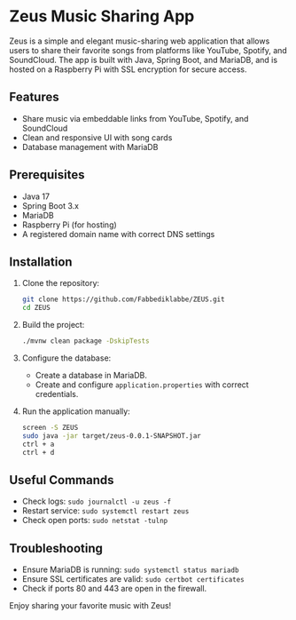 # Zeus Music Sharing App

Zeus is a simple and elegant music-sharing web application that allows users to share their favorite songs from platforms like YouTube, Spotify, and SoundCloud. The app is built with Java, Spring Boot, and MariaDB, and is hosted on a Raspberry Pi with SSL encryption for secure access.

## Features
- Share music via embeddable links from YouTube, Spotify, and SoundCloud
- Clean and responsive UI with song cards
- Database management with MariaDB

## Prerequisites
- Java 17
- Spring Boot 3.x
- MariaDB
- Raspberry Pi (for hosting)
- A registered domain name with correct DNS settings

## Installation
1. Clone the repository:
    ```bash
    git clone https://github.com/Fabbediklabbe/ZEUS.git
    cd ZEUS
    ```
2. Build the project:
    ```bash
    ./mvnw clean package -DskipTests
    ```

3. Configure the database:
    - Create a database in MariaDB.
    - Create and configure `application.properties` with correct credentials.

4. Run the application manually:
    ```bash
    screen -S ZEUS
    sudo java -jar target/zeus-0.0.1-SNAPSHOT.jar
    ctrl + a
    ctrl + d
    ```

## Useful Commands
- Check logs: `sudo journalctl -u zeus -f`
- Restart service: `sudo systemctl restart zeus`
- Check open ports: `sudo netstat -tulnp`

## Troubleshooting
- Ensure MariaDB is running: `sudo systemctl status mariadb`
- Ensure SSL certificates are valid: `sudo certbot certificates`
- Check if ports 80 and 443 are open in the firewall.

Enjoy sharing your favorite music with Zeus!


